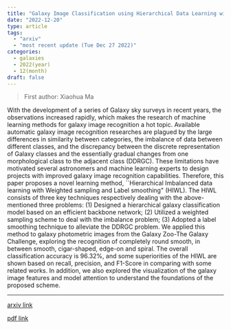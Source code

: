```yaml
---
title: "Galaxy Image Classification using Hierarchical Data Learning with Weighted Sampling and Label Smoothing"
date: "2022-12-20"
type: article
tags:
  - "arxiv"
  - "most recent update (Tue Dec 27 2022)"
categories:
  - galaxies
  - 2022(year)
  - 12(month)
draft: false
---
```


> First author: Xiaohua Ma

 With the development of a series of Galaxy sky surveys in recent years, the
observations increased rapidly, which makes the research of machine learning
methods for galaxy image recognition a hot topic. Available automatic galaxy
image recognition researches are plagued by the large differences in similarity
between categories, the imbalance of data between different classes, and the
discrepancy between the discrete representation of Galaxy classes and the
essentially gradual changes from one morphological class to the adjacent class
(DDRGC). These limitations have motivated several astronomers and machine
learning experts to design projects with improved galaxy image recognition
capabilities. Therefore, this paper proposes a novel learning method,
``Hierarchical Imbalanced data learning with Weighted sampling and Label
smoothing" (HIWL). The HIWL consists of three key techniques respectively
dealing with the above-mentioned three problems: (1) Designed a hierarchical
galaxy classification model based on an efficient backbone network; (2)
Utilized a weighted sampling scheme to deal with the imbalance problem; (3)
Adopted a label smoothing technique to alleviate the DDRGC problem. We applied
this method to galaxy photometric images from the Galaxy Zoo-The Galaxy
Challenge, exploring the recognition of completely round smooth, in between
smooth, cigar-shaped, edge-on and spiral. The overall classification accuracy
is 96.32\%, and some superiorities of the HIWL are shown based on recall,
precision, and F1-Score in comparing with some related works. In addition, we
also explored the visualization of the galaxy image features and model
attention to understand the foundations of the proposed scheme.

---
[arxiv link](http://arxiv.org/abs/2212.10081v1)

[pdf link](http://arxiv.org/pdf/2212.10081v1)